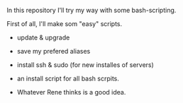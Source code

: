 In this repository I'll try my way with some bash-scripting.

First of all, I'll make som "easy" scripts.

- update & upgrade
- save my prefered aliases
- install ssh & sudo (for new installes of servers)
- an install script for all bash scrpits.

- Whatever Rene thinks is a good idea.

